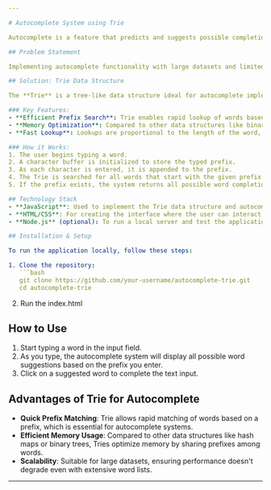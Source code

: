 ```yaml
---

# Autocomplete System using Trie

Autocomplete is a feature that predicts and suggests possible completions for partially typed text, often seen in search engines, messaging apps, and other input fields. It enhances user experience by speeding up text input. This project implements an efficient autocomplete system using a **Trie Data Structure** to ensure fast lookup with minimal memory consumption.

## Problem Statement

Implementing autocomplete functionality with large datasets and limited computational resources is challenging. The goal is to design a system that can quickly find and return suggestions based on a prefix typed by the user, without consuming excessive memory or sacrificing performance.

## Solution: Trie Data Structure

The **Trie** is a tree-like data structure ideal for autocomplete implementations. It stores words in a way that allows searching based on prefixes, making it efficient for autocomplete tasks.

### Key Features:
- **Efficient Prefix Search**: Trie enables rapid lookup of words based on a given prefix, making it ideal for autocomplete.
- **Memory Optimization**: Compared to other data structures like binary search trees, Trie offers a more memory-efficient solution.
- **Fast Lookup**: Lookups are proportional to the length of the word, ensuring quick results within milliseconds even for large datasets.

### How it Works:
1. The user begins typing a word.
2. A character buffer is initialized to store the typed prefix.
3. As each character is entered, it is appended to the prefix.
4. The Trie is searched for all words that start with the given prefix.
5. If the prefix exists, the system returns all possible word completions.

## Technology Stack
- **JavaScript**: Used to implement the Trie data structure and autocomplete functionality.
- **HTML/CSS**: For creating the interface where the user can interact with the autocomplete system.
- **Node.js** (optional): To run a local server and test the application.

## Installation & Setup

To run the application locally, follow these steps:

1. Clone the repository:
   ```bash
   git clone https://github.com/your-username/autocomplete-trie.git
   cd autocomplete-trie
   ```

2. Run the index.html

## How to Use
1. Start typing a word in the input field.
2. As you type, the autocomplete system will display all possible word suggestions based on the prefix you enter.
3. Click on a suggested word to complete the text input.

## Advantages of Trie for Autocomplete
- **Quick Prefix Matching**: Trie allows rapid matching of words based on a prefix, which is essential for autocomplete systems.
- **Efficient Memory Usage**: Compared to other data structures like hash maps or binary trees, Tries optimize memory by sharing prefixes among words.
- **Scalability**: Suitable for large datasets, ensuring performance doesn't degrade even with extensive word lists.

---
```

